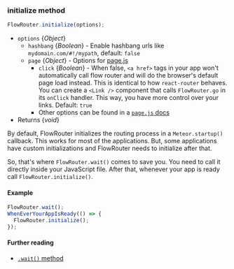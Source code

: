 ### initialize method

```js
FlowRouter.initialize(options);
```

- `options` {*Object*}
  - `hashbang` {*Boolean*} - Enable hashbang urls like `mydomain.com/#!/mypath`, default: `false`
  - `page` {*Object*} - Options for [page.js](https://github.com/visionmedia/page.js#pageoptions)
    - `click` {*Boolean*} - When false, `<a href>` tags in your app won't automatically call flow router and will do the browser's default page load instead. This is identical to how `react-router` behaves. You can create a `<Link />` component that calls `FlowRouter.go` in its `onClick` handler. This way, you have more control over your links. Default: `true`
    - Other options can be found in a [`page.js` docs](https://github.com/visionmedia/page.js#pageoptions)
- Returns {*void*}

By default, FlowRouter initializes the routing process in a `Meteor.startup()` callback. This works for most of the applications. But, some applications have custom initializations and FlowRouter needs to initialize after that.

So, that's where `FlowRouter.wait()` comes to save you. You need to call it directly inside your JavaScript file. After that, whenever your app is ready call `FlowRouter.initialize()`.

#### Example

```js
FlowRouter.wait();
WhenEverYourAppIsReady(() => {
  FlowRouter.initialize();
});
```

#### Further reading

- [`.wait()` method](https://github.com/veliovgroup/flow-router/blob/master/docs/api/wait.md)
